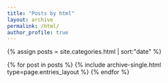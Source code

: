 ```yaml
---
title: "Posts by html"
layout: archive
permalink: /html/
author_profile: true
---
```


{% assign posts = site.categories.html | sort:"date" %}

{% for post in posts %}
{% include archive-single.html type=page.entries_layout %}
{% endfor %}
